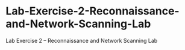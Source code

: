 # Lab-Exercise-2-Reconnaissance-and-Network-Scanning-Lab
Lab Exercise 2 – Reconnaissance and Network Scanning Lab
